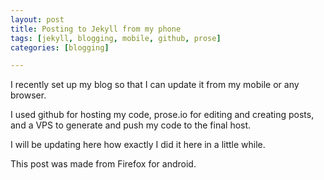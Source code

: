 ```yaml
---
layout: post
title: Posting to Jekyll from my phone
tags: [jekyll, blogging, mobile, github, prose]
categories: [blogging]

---
```


I recently set up my blog so that I can update it from my mobile or any browser.

I used github for hosting my code, prose.io for editing and creating posts, and a VPS to generate and push my code to the final host.

I will be updating here how exactly I did it here in a little while.

This post was made from Firefox for android.
